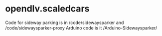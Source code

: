 # opendlv.scaledcars

Code for sideway parking is in /code/sidewaysparker and /code/sidewaysparker-proxy
Arduino code is it /Arduino-Sidewaysparker/
